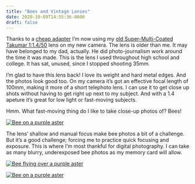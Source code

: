 ```yaml
---
title: "Bees and Vintage Lenses"
date: 2020-10-09T14:55:36-0600
draft: false
---
```


Thanks to a [cheap adapter](https://www.kentfaith.com/search_KF06.076%20/KF06.076_m42-to-micro-four-thirds-m4-3-mount-adapter) I’m now using my [old Super-Multi-Coated Takumar 1:1.4/50](https://www.pentaxforums.com/lensreviews/SMC-S-M-C-Super-Takumar-50mm-F1.4.html) lens on my new camera. The lens is older than me. It may have belonged to my dad, actually. He did photo-journalism work around the time it was made. This is the lens I used throughout high school and college. It has sat, unused, since I stopped shooting 35mm.

I’m glad to have this lens back! I love its weight and hard metal edges. And the photos look good too. On my camera it’s got an effective focal length of 100mm, making it more of a short telephoto lens. I can use it to get close up shots without having to get right up next to my subject. And with a 1.4 apeture it’s great for low light or fast-moving subjects.

Hmm. What fast-moving thing do I like to take close-up photos of? Bees!

[![Bee on a purple aster](https://live.staticflickr.com/65535/50441964676_cc6a638e38_c.jpg)](https://www.flickr.com/photos/ianwhitney/50441964676/in/album-72157716129097138/ "Bee on a purple aster")

The lens’ shallow and manual focus make bee photos a bit of a challenge. But it’s a good challenge; forcing me to practice quick focusing and exposure. This is where I’m most thankful for digital photography. I can take as many blurry, underexposed bee photos as my memory card will allow.

[![Bee flying over a purple aster](https://live.staticflickr.com/65535/50442145117_7c34e6b0ff_c.jpg)](https://www.flickr.com/photos/ianwhitney/50442145117/in/album-72157716129097138/ "Bee flying over a purple aster")

[![Bee on a purple aster](https://live.staticflickr.com/65535/50442146502_a9384fd242_c.jpg)](https://www.flickr.com/photos/ianwhitney/50442146502/in/album-72157716129097138/ "Bee on a purple aster")

